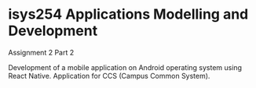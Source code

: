 # isys254 Applications Modelling and Development

Assignment 2 Part 2

Development of a mobile application on Android operating system using React Native. 
Application for CCS (Campus Common System).
